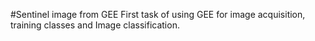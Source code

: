 #Sentinel image from GEE
First task of using GEE for image acquisition, training classes and Image classification. 
